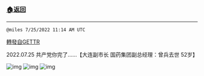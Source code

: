###  [:house:返回](README.md)
---


`@miles 7/25/2022 11:14 AM UTC`

[轉發自GETTR](https://gettr.com/post/p1jobqo7c09)

2022.07.25 共产党你完了……【大连副市长 国药集团副总经理：曾兵去世 52岁】

![img](https://media.gettr.com/group37/getter/2022/07/25/11/25fcd0b7-0c3a-9158-caca-80cd38a2adb7/4fa1c7f4835d5a409a351c636787536e.jpg)
![img](https://media.gettr.com/group41/getter/2022/07/25/11/25c410b2-3484-c1f6-6d99-29cb6304c521/39c8a92c7f5728631a6bedd3f6a4f8dc.jpg)
![img](https://media.gettr.com/group26/getter/2022/07/25/11/fe84ed70-fc3e-6c10-d68e-bb079fe3985f/c3c0c96df8f7f1a112a98959bb5f3e52.jpg)
